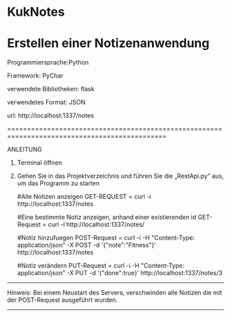 # KukNotes
Erstellen einer Notizenanwendung
==============================================================================================
Programmiersprache:Python

Framework: PyChar

verwendete Bibliotheken: flask

verwendetes Format: JSON

url: http://localhost:1337/notes

==============================================================================================

ANLEITUNG

1.  Terminal öffnen
2.  Gehen Sie in das Projektverzeichnis und führen Sie die „RestApi.py“ aus, um das Programm zu starten
    
    #Alle Notizen anzeigen
    GET-REQUEST = curl -i http://localhost:1337/notes
    
    #Eine bestimmte Notiz anzeigen, anhand einer existierenden id
    GET-Request = curl -i http://localhost:1337/notes/<id>
    
    #Notiz hinzufuegen
    POST-Request = curl -i -H "Content-Type: application/json" -X POST -d '{"note":"Fitness"}' http://localhost:1337/notes
    
    #Notiz verändern
    PUT-Request  = curl -i -H "Content-Type: application/json" -X PUT -d '{"done":true}' http://localhost:1337/notes/3  

--------------
Hinweis: Bei einem Neustart des Servers, verschwinden alle Notizen die mit der POST-Request ausgeführt wurden.

-------------
